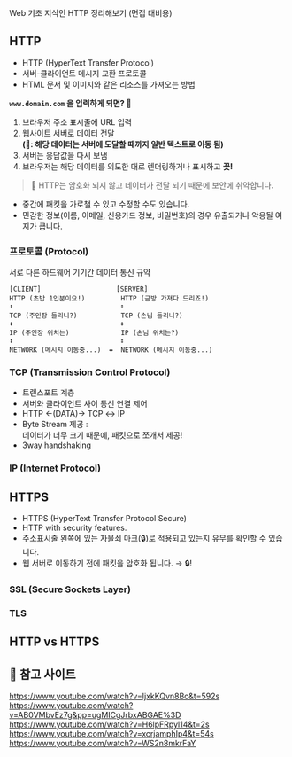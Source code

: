 Web 기초 지식인 HTTP 정리해보기 (면접 대비용)

## HTTP

- HTTP (HyperText Transfer Protocol)
- 서버-클라이언트 메시지 교환 프로토콜
- HTML 문서 및 이미지와 같은 리소스를 가져오는 방법

**`www.domain.com` 을 입력하게 되면? 🤔**

1. 브라우저 주소 표시줄에 URL 입력
2. 웹사이트 서버로 데이터 전달
   <br>
   **(👾: 해당 데이터는 서버에 도달할 때까지 일반 텍스트로 이동 됨)**
3. 서버는 응답값을 다시 보냄
4. 브라우저는 해당 데이터를 의도한 대로 렌더링하거나 표시하고 **끗!**

> 🚨 HTTP는 암호화 되지 않고 데이터가 전달 되기 때문에 보안에 취약합니다.

- 중간에 패킷을 가로챌 수 있고 수정할 수도 있습니다.
- 민감한 정보(이름, 이메일, 신용카드 정보, 비밀번호)의 경우 유출되거나 악용될 여지가 큽니다.

### 프로토콜 (Protocol)

서로 다른 하드웨어 기기간 데이터 통신 규약

```angular2html
[CLIENT]                   [SERVER]
HTTP (초밥 1인분이요!)         HTTP (금방 가져다 드리죠!)
↕                           ↕
TCP (주인장 들리니?)           TCP (손님 들리니?)
↕                           ↕
IP (주인장 위치는)             IP (손님 위치는?)
↕                           ↕
NETWORK (메시지 이동중...)  ↔  NETWORK (메시지 이동중...)
```

### TCP (Transmission Control Protocol)

- 트랜스포트 계층
- 서버와 클라이언트 사이 통신 연결 제어
- HTTP ←(DATA)→ TCP ↔ IP
- Byte Stream 제공 :
  <br>
  데이터가 너무 크기 때문에, 패킷으로 쪼개서 제공!
- 3way handshaking

### IP (Internet Protocol)

## HTTPS

- HTTPS (HyperText Transfer Protocol Secure)
- HTTP with security features.
- 주소표시줄 왼쪽에 있는 자물쇠 마크(🔒)로 적용되고 있는지 유무를 확인할 수 있습니다.
- 웹 서버로 이동하기 전에 패킷을 암호화 됩니다. → 🔒!

### SSL (Secure Sockets Layer)

### TLS

## HTTP vs HTTPS

## 🔖 참고 사이트

https://www.youtube.com/watch?v=IjxkKQvn8Bc&t=592s
<br>
https://www.youtube.com/watch?v=AB0VMbvEz7g&pp=ugMICgJrbxABGAE%3D
<br>
https://www.youtube.com/watch?v=H6lpFRpyl14&t=2s
<br>
https://www.youtube.com/watch?v=xcrjamphIp4&t=54s
<br>
https://www.youtube.com/watch?v=WS2n8mkrFaY
